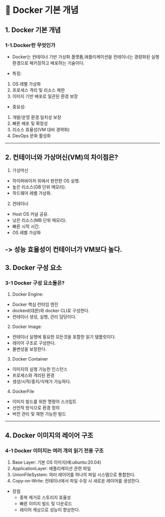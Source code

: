 # 🐳 Docker 기본 개념

## 1. Docker 기본 개념

### 1-1.Docker란 무엇인가

- Docker는 컨테이너 기반 가상화 플랫폼,애플리케이션을 컨테이너는 경량화된 실행 환경으로 패키징하고 배포하는 기술이다.

- 특징:

1. OS 레벨 가상화
2. 프로세스 격리 및 리소스 제한
3. 이미지 기반 배포로 일관된 환경 보장

- 중요성:

1. 개발/운영 환경 일치성 보장
2. 빠른 배포 및 확장성
3. 리소스 효율성(VM 대비 경략화)
4. DevOps 문화 활성화

---

## 2. 컨테이너와 가상머신(VM)의 차이점은?

1. 가상머신

- 하이퍼바이저 위에서 완전한 OS 실행.
- 높은 리소스(GB 단위 메모리).
- 하드웨어 레벨 가상화.

2. 컨테이너

- Host OS 커널 공유.
- 낮은 리소스(MB 단위 메모리).
- 빠른 시작 시간.
- OS 레벨 가상화

## -> 성능 효율성이 컨테이너가 VM보다 높다.

## 3. Docker 구성 요소

### 3-1 Docker 구성 요소들은?

1. Docker Engine:

- Docker 핵심 런타임 엔진
- dockerd(데몬)와 docker CLI로 구성한다.
- 컨테이너 생성, 실행, 관리 담당이다.

2. Docker Image:

- 컨테이너 실행에 필요한 모든것을 포함한 읽기 템플릿이다.
- 레이어 구조로 구성한다.
- 불변성을 보장한다.

3. Docker Container

- 이미지의 실행 가능한 인스턴스
- 프로세스와 격리된 환경
- 생성/시작/중지/삭제가 가능하다.

4. DockerFile

- 이미지 빌드를 위한 명령어 스크립트
- 선언적 방식으로 환경 정의
- 버전 관리 및 재현 가능한 빌드

---

## 4. Docker 이미지의 레이어 구조

### 4-1 Docker 이미지는 여러 개의 읽기 전용 구조

1. Base Layer: 기본 OS 이미지(예:ubuntu:20.04)
2. ApplicationLayer: 애플리케이션 관련 파일
3. UnionFileSystem: 여러 레이어를 하나의 파일 시스템으로 통합한다.
4. Copy-on-Write: 컨테이너에서 파일 수정 시 새로운 레이어를 생성한다.

- 장점
  - 중복 제거로 스토리지 효율성
  - 빠른 이미지 빌드 및 다운로드
  - 레이어 캐싱으로 성능이 향상한다.
